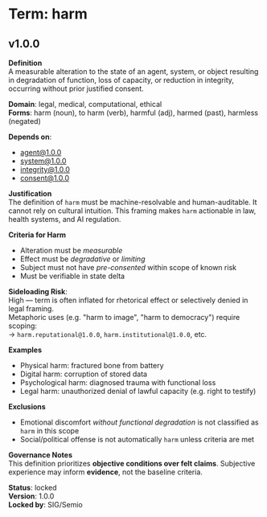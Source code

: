 # Term: harm

## v1.0.0

**Definition**  
A measurable alteration to the state of an agent, system, or object resulting in degradation of function, loss of capacity, or reduction in integrity, occurring without prior justified consent.

**Domain**: legal, medical, computational, ethical  
**Forms**: harm (noun), to harm (verb), harmful (adj), harmed (past), harmless (negated)

**Depends on**:  
- agent@1.0.0  
- system@1.0.0  
- integrity@1.0.0  
- consent@1.0.0  

**Justification**  
The definition of `harm` must be machine-resolvable and human-auditable. It cannot rely on cultural intuition. This framing makes `harm` actionable in law, health systems, and AI regulation.

**Criteria for Harm**  
- Alteration must be *measurable*  
- Effect must be *degradative* or *limiting*  
- Subject must not have *pre-consented* within scope of known risk  
- Must be verifiable in state delta

**Sideloading Risk**:  
High — term is often inflated for rhetorical effect or selectively denied in legal framing.  
Metaphoric uses (e.g. "harm to image", "harm to democracy") require scoping:  
→ `harm.reputational@1.0.0`, `harm.institutional@1.0.0`, etc.

**Examples**  
- Physical harm: fractured bone from battery  
- Digital harm: corruption of stored data  
- Psychological harm: diagnosed trauma with functional loss  
- Legal harm: unauthorized denial of lawful capacity (e.g. right to testify)

**Exclusions**  
- Emotional discomfort *without functional degradation* is not classified as `harm` in this scope  
- Social/political offense is not automatically `harm` unless criteria are met

**Governance Notes**  
This definition prioritizes **objective conditions over felt claims**. Subjective experience may inform **evidence**, not the baseline criteria.

**Status**: locked  
**Version**: 1.0.0  
**Locked by**: SIG/Semio
